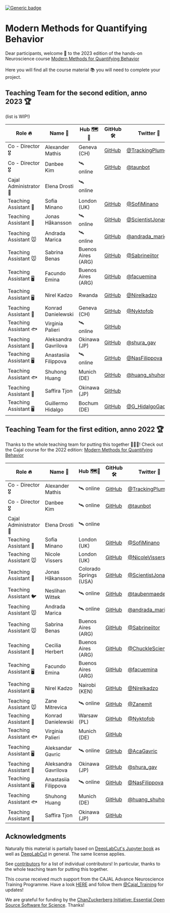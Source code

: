 [![Generic badge](https://img.shields.io/badge/Contributions-Welcome-brightgreen.svg)](README.md)

# Modern Methods for Quantifying Behavior

Dear participants, welcome 🙌 to the 2023 edition of the hands-on Neuroscience course [Modern Methods for Quantifying Behavior](https://cajal-training.org/neurokit/modern-approaches-to-behavioural-analysis_2023/) 
<br/><br/>
Here you will find all the course material 📚 you will need to complete your project.

## Teaching Team for the second edition, anno 2023 🏆

(list is WIP!)

| **Role 🔥**            | **Name 📛**          | **Hub 🗺️📍**                 | **GitHub 🛠️** | **Twitter 🐥**   |
|-----------------------|---------------------|------------------------|--------------|-----------------|
| Co - Director 🎖️       | Alexander Mathis    | Geneva (CH)               | [GitHub](https://github.com/AlexEMG)| [@TrackingPlumes](https://twitter.com/TrackingPlumes)|
| Co - Director 🎖️       | Danbee Kim          | 🛰️ online               | [GitHub](https://github.com/Taunsquared)| [@taunbot](https://twitter.com/taunbot) |
| Cajal Administrator 📝 | Elena Drosti        | 🛰️ online               |              |                 |
| Teaching Assistant 🦅  | Sofia Minano        | London (UK)            | [GitHub](https://github.com/sfmig)       | [@SofiMinano](https://twitter.com/SofiMinano)   |
| Teaching Assistant 🦇  | Jonas Håkansson     | 🛰️ online              | [GitHub](https://github.com/biol-jsh)      | [@ScientistJonas](https://twitter.com/ScientistJonas) |
| Teaching Assistant 🐭  | Andrada Marica      | 🛰️ online               | [GitHub](https://github.com/andrada08)      | [@andrada_marica](https://twitter.com/andrada_marica) |
| Teaching Assistant 🐭  | Sabrina Benas       | Buenos Aires (ARG)     | [GitHub](https://github.com/sabrinabenas)      | [@Sabrineiitor](https://twitter.com/Sabrineiitor)  |
| Teaching Assistant 🖥️  | Facundo Emina       | Buenos Aires (ARG)     | [GitHub](https://github.com/Facuemina)       | [@facuemina](https://twitter.com/facuemina) |
| Teaching Assistant 🖥️  | Nirel Kadzo         | Rwanda          | [GitHub](https://github.com/kadzon)       | [@Nirelkadzo](https://twitter.com/Nirelkadzo)    |
| Teaching Assistant 🐀  | Konrad Danielewski  | Geneva (CH)            | [GitHub](https://github.com/KonradDanielewski)      | [@Nyktofob](https://twitter.com/Nyktofob)      |
| Teaching Assistant 🐟  | Virginia Palieri    | 🛰️ online             | [GitHub](https://github.com/vpalieri)       |                 |
| Teaching Assistant 🔬  | Aleksandra Gavrilova | Okinawa (JP)           | [GitHub](https://github.com/a-gavrilova)       | [@shura_gav](https://twitter.com/shura_gav)     |
| Teaching Assistant 🖥️  | Anastasiia Filippova | 🛰️ online              | [GitHub](https://github.com/nasty236)          | [@NasFilippova](https://twitter.com/NasFilippova)     |
| Teaching Assistant 🐟  | Shuhong Huang | Munich (DE)        | [GitHub](https://github.com/Timbrer)       | [@huang_shuhong](https://twitter.com/huang_shuhong)     |
| Teaching Assistant 🔬  | Saffira Tjon | Okinawa (JP)        | [GitHub](https://github.com/TerriiYaki)       |                 |
| Teaching Assistant 🖥️  | Guillermo Hidalgo | Bochum (DE)       | [GitHub](https://github.com/Guillermo-Hidalgo-Gadea)| [@G_HidalgoGadea](https://twitter.com/G_HidalgoGadea)|

## Teaching Team for the first edition, anno 2022 🏆

Thanks to the whole teaching team for putting this together 🎉🎉🎉! Check out the Cajal course for the 2022 edition: [Modern Methods for Quantifying Behavior](https://cajal-training.org/neurokit/behavioural-analysis/)

| **Role 🔥**            | **Name 📛**          | **Hub 🗺️📍**                 | **GitHub 🛠️** | **Twitter 🐥**   |
|-----------------------|---------------------|------------------------|--------------|-----------------|
| Co - Director 🎖️       | Alexander Mathis    | 🛰️ online               | [GitHub](https://github.com/AlexEMG)| [@TrackingPlumes](https://twitter.com/TrackingPlumes)|
| Co - Director 🎖️       | Danbee Kim          | 🛰️ online               | [GitHub](https://github.com/Taunsquared)| [@taunbot](https://twitter.com/taunbot) |
| Cajal Administrator 📝 | Elena Drosti        | 🛰️ online               |              |                 |
| Teaching Assistant 🦅  | Sofia Minano        | London (UK)            | [GitHub](https://github.com/sfmig)       | [@SofiMinano](https://twitter.com/SofiMinano)   |
| Teaching Assistant 🐭  | Nicole Vissers      | London (UK)            | [GitHub](https://github.com/nicole-vissers)| [@NicoleVissers1](https://twitter.com/NicoleVissers1)|
| Teaching Assistant 🦇  | Jonas Håkansson     | Colorado Springs (USA) | [GitHub](https://github.com/biol-jsh)      | [@ScientistJonas](https://twitter.com/ScientistJonas) |
| Teaching Assistant 🐦  | Neslihan Wittek     | 🛰️ online               | [GitHub](https://github.com/neslihanedes)       | [@taubenmaedel](https://twitter.com/taubenmaedel)   |
| Teaching Assistant 🐭  | Andrada Marica      | 🛰️ online               | [GitHub](https://github.com/andrada08)      | [@andrada_marica](https://twitter.com/andrada_marica) |
| Teaching Assistant 🐭  | Sabrina Benas       | Buenos Aires (ARG)     | [GitHub](https://github.com/sabrinabenas)      | [@Sabrineiitor](https://twitter.com/Sabrineiitor)  |
| Teaching Assistant 🐤  | Cecilia Herbert     | Buenos Aires (ARG)     | [GitHub](https://github.com/ChucklesOnGitHub)       | [@ChuckleScience](https://twitter.com/ChuckleScience) |
| Teaching Assistant 🖥️  | Facundo Emina       | Buenos Aires (ARG)     | [GitHub](https://github.com/Facuemina)       | [@facuemina](https://twitter.com/facuemina) |
| Teaching Assistant 🖥️  | Nirel Kadzo         | Nairobi (KEN)          | [GitHub](https://github.com/kadzon)       | [@Nirelkadzo](https://twitter.com/Nirelkadzo)    |
| Teaching Assistant 🐭  | Zane Mitrevica      | 🛰️ online               |[GitHub](https://github.com/zanemit)       | [@Zanemit](https://twitter.com/Zanemit)       |
| Teaching Assistant 🐀  | Konrad Danielewski  | Warsaw (PL)            | [GitHub](https://github.com/KonradDanielewski)      | [@Nyktofob](https://twitter.com/Nyktofob)      |
| Teaching Assistant 🐟  | Virginia Palieri    | Munich (DE)            | [GitHub](https://github.com/vpalieri)       |                 |
| Teaching Assistant 🖥️  | Aleksandar Gavric   | 🛰️ online               |[GitHub](https://github.com/alex-gavric)      | [@AcaGavric](https://twitter.com/AcaGavric)     |
| Teaching Assistant 🔬  | Aleksandra Gavrilova | Okinawa (JP)           | [GitHub](https://github.com/a-gavrilova)       | [@shura_gav](https://twitter.com/shura_gav)     |
| Teaching Assistant 🖥️  | Anastasiia Filippova | 🛰️ online              | [GitHub](https://github.com/nasty236)          | [@NasFilippova](https://twitter.com/NasFilippova)     |
| Teaching Assistant 🐟  | Shuhong Huang | Munich (DE)        | [GitHub](https://github.com/Timbrer)       | [@huang_shuhong](https://twitter.com/huang_shuhong)     |
| Teaching Assistant 🔬  | Saffira Tjon | Okinawa (JP)        | [GitHub](https://github.com/TerriiYaki)       |                 |

## Acknowledgments

Naturally this material is partially based on [DeepLabCut's Jupyter book](https://deeplabcut.github.io/DeepLabCut/README.html) as well as [DeepLabCut](https://github.com/DeepLabCut/DeepLabCut) in general. The same license applies.

See [contributors](https://github.com/AlexEMG/DLC-Cajal-Course/graphs/contributors) for a list of individual contributors! In particular, thanks to the whole teaching team for putting this together.

This course received much support from the CAJAL Advance Neuroscience Training Programme. Have a look [HERE](https://cajal-training.org/) and follow them [@Cajal_Training](https://twitter.com/Cajal_Training?ref_src=twsrc%5Etfw%7Ctwcamp%5Eembeddedtimeline%7Ctwterm%5Escreen-name%3ACajal_Training%7Ctwcon%5Es1_c13) for updates!

We are grateful for funding by the [ChanZuckerberg Initiative: Essential Open Source Software for Science](https://chanzuckerberg.com/eoss/). Thanks!
